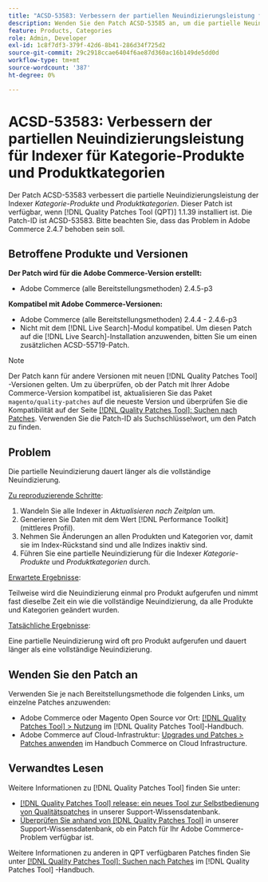 ```yaml
---
title: "ACSD-53583: Verbessern der partiellen Neuindizierungsleistung für [!UICONTROL Category Products] und [!UICONTROL Product Categories] Indexer"
description: Wenden Sie den Patch ACSD-53585 an, um die partielle Neuindizierungsleistung für Indizes für Kategorie-Produkte und Produktkategorien zu verbessern.
feature: Products, Categories
role: Admin, Developer
exl-id: 1c8f7df3-379f-42d6-8b41-286d34f725d2
source-git-commit: 29c2918ccae6404f6ae87d360ac16b149de5dd0d
workflow-type: tm+mt
source-wordcount: '387'
ht-degree: 0%

---
```


# ACSD-53583: Verbessern der partiellen Neuindizierungsleistung für Indexer für Kategorie-Produkte und Produktkategorien

Der Patch ACSD-53583 verbessert die partielle Neuindizierungsleistung der Indexer *Kategorie-Produkte* und *Produktkategorien*. Dieser Patch ist verfügbar, wenn [!DNL Quality Patches Tool (QPT)] 1.1.39 installiert ist. Die Patch-ID ist ACSD-53583. Bitte beachten Sie, dass das Problem in Adobe Commerce 2.4.7 behoben sein soll.

## Betroffene Produkte und Versionen

**Der Patch wird für die Adobe Commerce-Version erstellt:**

* Adobe Commerce (alle Bereitstellungsmethoden) 2.4.5-p3

**Kompatibel mit Adobe Commerce-Versionen:**

* Adobe Commerce (alle Bereitstellungsmethoden) 2.4.4 - 2.4.6-p3
* Nicht mit dem [!DNL Live Search]-Modul kompatibel. Um diesen Patch auf die [!DNL Live Search]-Installation anzuwenden, bitten Sie um einen zusätzlichen ACSD-55719-Patch.

>[!NOTE]
>
>Der Patch kann für andere Versionen mit neuen [!DNL Quality Patches Tool] -Versionen gelten. Um zu überprüfen, ob der Patch mit Ihrer Adobe Commerce-Version kompatibel ist, aktualisieren Sie das Paket `magento/quality-patches` auf die neueste Version und überprüfen Sie die Kompatibilität auf der Seite [[!DNL Quality Patches Tool]: Suchen nach Patches](https://experienceleague.adobe.com/tools/commerce-quality-patches/index.html). Verwenden Sie die Patch-ID als Suchschlüsselwort, um den Patch zu finden.

## Problem

Die partielle Neuindizierung dauert länger als die vollständige Neuindizierung.

<u>Zu reproduzierende Schritte</u>:

1. Wandeln Sie alle Indexer in *Aktualisieren nach Zeitplan* um.
1. Generieren Sie Daten mit dem Wert [!DNL Performance Toolkit] (mittleres Profil).
1. Nehmen Sie Änderungen an allen Produkten und Kategorien vor, damit sie im Index-Rückstand sind und alle Indizes inaktiv sind.
1. Führen Sie eine partielle Neuindizierung für die Indexer *Kategorie-Produkte* und *Produktkategorien* durch.

<u>Erwartete Ergebnisse</u>:

Teilweise wird die Neuindizierung einmal pro Produkt aufgerufen und nimmt fast dieselbe Zeit ein wie die vollständige Neuindizierung, da alle Produkte und Kategorien geändert wurden.

<u>Tatsächliche Ergebnisse</u>:

Eine partielle Neuindizierung wird oft pro Produkt aufgerufen und dauert länger als eine vollständige Neuindizierung.

## Wenden Sie den Patch an

Verwenden Sie je nach Bereitstellungsmethode die folgenden Links, um einzelne Patches anzuwenden:

* Adobe Commerce oder Magento Open Source vor Ort: [[!DNL Quality Patches Tool] > Nutzung](https://experienceleague.adobe.com/docs/commerce-operations/tools/quality-patches-tool/usage.html) im [!DNL Quality Patches Tool]-Handbuch.
* Adobe Commerce auf Cloud-Infrastruktur: [Upgrades und Patches > Patches anwenden](https://experienceleague.adobe.com/docs/commerce-cloud-service/user-guide/develop/upgrade/apply-patches.html) im Handbuch Commerce on Cloud Infrastructure.

## Verwandtes Lesen

Weitere Informationen zu [!DNL Quality Patches Tool] finden Sie unter:

* [[!DNL Quality Patches Tool] release: ein neues Tool zur Selbstbedienung von Qualitätspatches](/help/announcements/adobe-commerce-announcements/magento-quality-patches-released-new-tool-to-self-serve-quality-patches.md) in unserer Support-Wissensdatenbank.
* [Überprüfen Sie anhand von  [!DNL Quality Patches Tool]](/help/support-tools/patches-available-in-qpt-tool/check-patch-for-magento-issue-with-magento-quality-patches.md) in unserer Support-Wissensdatenbank, ob ein Patch für Ihr Adobe Commerce-Problem verfügbar ist.

Weitere Informationen zu anderen in QPT verfügbaren Patches finden Sie unter [[!DNL Quality Patches Tool]: Suchen nach Patches](https://experienceleague.adobe.com/tools/commerce-quality-patches/index.html) im [!DNL Quality Patches Tool] -Handbuch.
